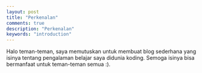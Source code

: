 ```yaml
---
layout: post
title: "Perkenalan"
comments: true
description: "Perkenalan"
keywords: "introduction"
---
```


Halo teman-teman, saya memutuskan untuk membuat blog sederhana yang isinya tentang pengalaman belajar saya didunia koding. Semoga isinya bisa bermanfaat untuk teman-teman semua :).
